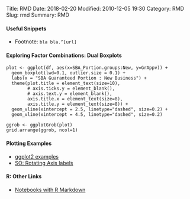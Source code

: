 Title: RMD
Date: 2018-02-20
Modified: 2010-12-05 19:30
Category: RMD
Slug: rmd
Summary: RMD

#### Useful Snippets

* Footnote: `bla bla.^[url]`


#### Exploring Factor Combinations: Dual Boxplots

```
plot <- ggplot(df, aes(x=SBA_Portion.groups:New, y=GrAppv)) + 
  geom_boxplot(lwd=0.1, outlier.size = 0.1) + 
  labs(x = "SBA Guaranteed Portion : New Business") +
  theme(plot.title = element_text(size=10),
        # axis.ticks.y = element_blank(),
        # axis.text.y = element_blank(),
        axis.title.x = element_text(size=8),
        axis.title.y = element_text(size=8)) + 
  geom_vline(xintercept = 2.5, linetype="dashed", size=0.2) +
  geom_vline(xintercept = 4.5, linetype="dashed", size=0.2)

ggrob <- ggplotGrob(plot)
grid.arrange(ggrob, ncol=1)
```

#### Plotting Examples

* [ggplot2 examples](https://rpubs.com/raoulbia/slr)
* [SO: Rotating Axis labels](https://stackoverflow.com/questions/1828742/rotating-axis-labels-in-r)

#### R: Other Links

* [Notebooks with R Markdown](https://channel9.msdn.com/Events/useR-international-R-User-conference/useR2016/Notebooks-with-R-Markdown)
